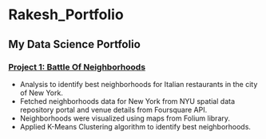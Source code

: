 # Rakesh_Portfolio
## My Data Science Portfolio

### [Project 1: Battle Of Neighborhoods](https://github.com/rakeshmuk/Coursera_Capstone/tree/master)

<ul>
<li>Analysis to identify best neighborhoods for Italian restaurants in the city of New York.</li>
<li>Fetched neighborhoods data for New York from NYU spatial data repository portal and venue details from Foursquare API.</li>
<li>Neighborhoods were visualized using maps from Folium library.</li>
<li>Applied K-Means Clustering algorithm to identify best neighborhoods.</li>
</ul>
